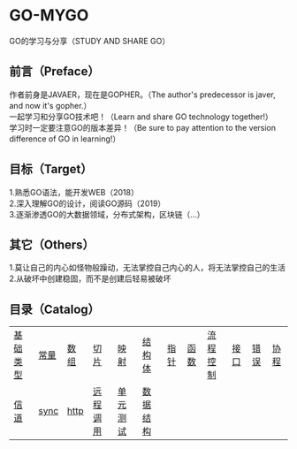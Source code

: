 # GO-MYGO
GO的学习与分享（STUDY AND SHARE GO）</br>
## 前言（Preface）
作者前身是JAVAER，现在是GOPHER。（The author's predecessor is javer, and now it's gopher.）</br>
一起学习和分享GO技术吧！（Learn and share GO technology together!）</br>
学习时一定要注意GO的版本差异！（Be sure to pay attention to the version difference of GO in learning!）</br>
## 目标（Target）
1.熟悉GO语法，能开发WEB（2018）</br>
2.深入理解GO的设计，阅读GO源码（2019）</br>
3.逐渐渗透GO的大数据领域，分布式架构，区块链（...）</br>
## 其它（Others）
1.莫让自己的内心如怪物般躁动，无法掌控自己内心的人，将无法掌控自己的生活</br>
2.从破坏中创建稳固，而不是创建后轻易被破坏</br>
## 目录（Catalog）
<table>
  <tr>
    <td><a href="base-type">基础类型</a></td>
    <td><a href="const">常量</a></td>
    <td><a href="array">数组</a></td>
    <td><a href="slice">切片</a></td>
    <td><a href="map">映射</a></td>
    <td><a href="struct">结构体</a></td>
    <td><a href="pointer">指针</a></td>
    <td><a href="func">函数</a></td>
    <td><a href="control">流程控制</a></td>
    <td><a href="interface">接口</a></td>
    <td><a href="error">错误</a></td>
    <td><a href="goroutine">协程</a></td>
  </tr>
  <tr>
    <td><a href="chan">信道</a></td>
    <td><a href="sync">sync</a></td>
    <td><a href="http">http</a></td>
    <td><a href="rpc">远程调用</a></td>
    <td><a href="test">单元测试</a></td>
    <td><a href="data-structure">数据结构</a></td>
  </tr>
</table>

